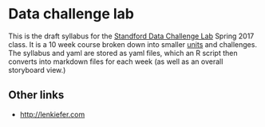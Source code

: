 # Data challenge lab

This is the draft syllabus for the [Standford Data Challenge Lab](https://datalab.stanford.edu) Spring 2017 class. It is a 10 week course broken down into smaller [units](units/) and challenges. The syllabus and yaml are stored as yaml files, which an R script then converts into markdown files for each week (as well as an overall storyboard view.)

## Other links

* http://lenkiefer.com
